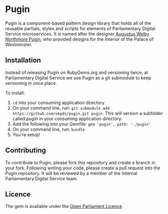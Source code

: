 # Pugin
Pugin is a component-based pattern design library that holds all of the reusable partials, styles and scripts for elements of Parliamentary Digital Service microservices. It is named after the designer [Augustus Welby Northmore  Pugin](https://en.wikipedia.org/wiki/Augustus_Pugin), who provided designs for the interior of the Palace of Westminster.

## Installation
Instead of releasing Pugin on RubyGems.org and versioning twice, at Parliamentary Digital Service we use Pugin as a git submodule to keep versioning in once place.

To install:
1. `cd` into your consuming application directory
2. On your command line, run: `git submodule add https://github.com/ukpds/pugin.git pugin`. This will version a subfolder called _pugin_ in your consuming application directory.
3. Add the following into your Gemfile: `gem 'pugin', path: './pugin'`
4. On your command line, run: `bundle`
5. You're setup!

## Contributing
To contribute to Pugin, please fork this repository and create a branch in your fork. Following writing your code, please create a pull request into the Pugin repository. It will be reviewed by a member of the internal Parliamentary Digital Service team.

## Licence
The gem is available under the [Open Parliament Licence](http://www.parliament.uk/site-information/copyright/open-parliament-licence/).

